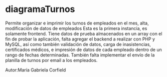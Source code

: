 # diagramaTurnos
Permite organizar e imprimir los turnos de empleados en el mes, alta, modificación de datos de empleados
Esta es la primera instancia, es solamente frontend. Tiene datos de prueba almacenados en un array con el fin de probar la aplicación, falta agregar el backend a realizar  con PHP y MySQL, así como también validación de datos, carga de inasistencias, certificados médicos, e impresión de datos de cada empleado dentro de un rango de fechas determinadas. También falta implementar el envío de la planilla de turnos  por email a los empleados.

Autor:María Gabriela Corfield
